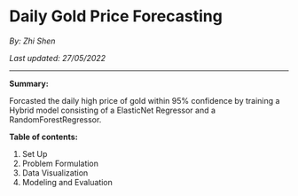 # **Daily Gold Price Forecasting**

*By: Zhi Shen*

*Last updated: 27/05/2022*

---

**Summary:**

Forcasted the daily high price of gold within 95% confidence by training a Hybrid model consisting of a ElasticNet Regressor and a RandomForestRegressor.

**Table of contents:**

1. Set Up
2. Problem Formulation
3. Data Visualization
4. Modeling and Evaluation
